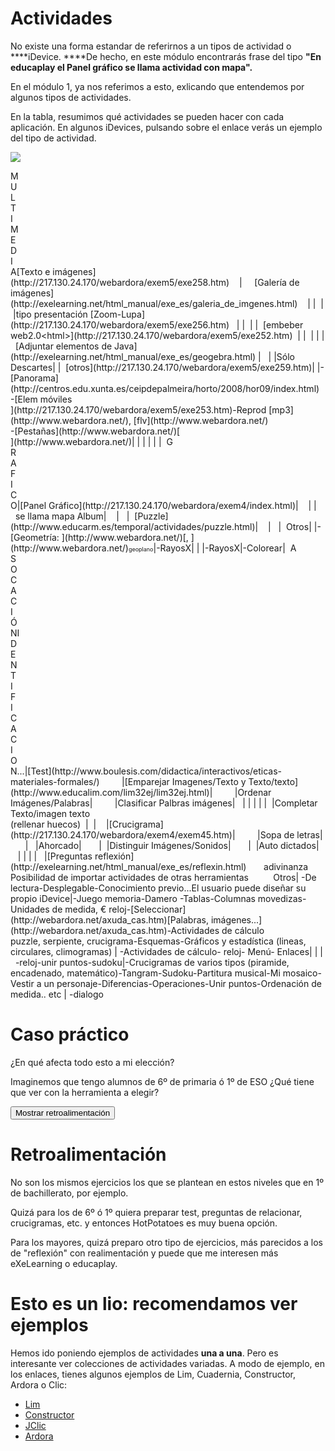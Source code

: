 
# Actividades

No existe una forma estandar de referirnos a un tipos de actividad o ****iDevice. ****De hecho, en este módulo encontrarás frase del tipo **"En educaplay el Panel gráfico se llama actividad con mapa".**

En el módulo 1, ya nos referimos a esto, exlicando que entendemos por algunos tipos de actividades.

En la tabla, resumimos qué actividades se pueden hacer con cada aplicación. En algunos iDevices, pulsando sobre el enlace verás un ejemplo del tipo de actividad.

![](exe50.jpg)
<td rowspan="6" style="background-color: #ffffff; text-align: left;">M<br/>U<br/>L<br/>T<br/>I<br/>M<br/>E<br/>D<br/>I<br/>A</td><td style="background-color: #ffffff; text-align: left;">[Texto e imágenes](http://217.130.24.170/webardora/exem5/exe258.htm)</td><td style="background-color: #008000;"> </td><td style="background-color: #008000;"> </td><td style="background-color: #008000;"> </td><td style="background-color: #008000;"> </td>| <td style="background-color: #008000;"> </td><td style="background-color: #008000;"> </td><td style="background-color: #ffffff;"> </td>
<td style="background-color: #ffffff; text-align: left;">[Galería de imágenes](http://exelearning.net/html_manual/exe_es/galeria_de_imgenes.html)</td><td style="background-color: #008000;"> </td><td style="background-color: #008000;">  </td><td style="background-color: #008000;"> </td>| | <td style="background-color: #008000;"> </td>| |tipo presentación
<td style="background-color: #ffffff; text-align: left;">[Zoom-Lupa](http://217.130.24.170/webardora/exem5/exe256.htm)</td><td style="background-color: #008000;"> </td><td style="background-color: #008000;"> </td><td style="background-color: #008000;"> </td>| | <td style="background-color: #008000;"> </td>| | 
<td style="background-color: #ffffff; text-align: left;">[embeber web2.0&lt;html&gt;](http://217.130.24.170/webardora/exem5/exe252.htm)</td><td style="background-color: #008000;"> </td><td style="background-color: #008000;"> </td>| | <td style="background-color: #008000;"> </td>| | | 
<td style="background-color: #ffffff; text-align: left;">[Adjuntar elementos de Java](http://exelearning.net/html_manual/exe_es/geogebra.html)</td><td style="background-color: #008000;"> </td>| <td style="background-color: #008000;"> </td><td style="background-color: #008000;"> </td>| |Sólo Descartes| | 
<td style="background-color: #ffffff; text-align: left;">[otros](http://217.130.24.170/webardora/exem5/exe259.htm)</td>| |-[Panorama](http://centros.edu.xunta.es/ceipdepalmeira/horto/2008/hor09/index.html)<br/>-[Elem móviles<br/>](http://217.130.24.170/webardora/exem5/exe253.htm)-Reprod [mp3](http://www.webardora.net/), [flv](http://www.webardora.net/)<br/>-[Pestañas](http://www.webardora.net/)[<br/>](http://www.webardora.net/)| | | | | | 
<td rowspan="4" style="background-color: #ffffff; text-align: left;">G<br/>R<br/>A<br/>F<br/>I<br/>C<br/>O</td>|[Panel Gráfico](http://217.130.24.170/webardora/exem4/index.html)| <td style="background-color: #008000;"> </td><td style="background-color: #008000;"> </td><td style="background-color: #008000;"> </td>| | <td style="background-color: #008000;"> </td><td style="background-color: #008000;">se llama mapa</td>
<td style="background-color: #ffffff; text-align: left;">Album</td>| <td style="background-color: #008000;"> </td><td style="background-color: #008000;"> </td><td style="background-color: #008000;"> </td>| <td style="background-color: #008000;"> </td><td style="background-color: #008000;"> </td>| 
<td style="background-color: #ffffff; text-align: left;">[Puzzle](http://www.educarm.es/temporal/actividades/puzzle.html)</td>| <td style="background-color: #008000;"> </td><td style="background-color: #008000;"> </td><td style="background-color: #008000;"> </td>| <td style="background-color: #006400;"> </td><td style="background-color: #008000;"> </td>| 
<td style="background-color: #ffffff; text-align: left;">Otros</td>| |-[Geometría: ](http://www.webardora.net/)[, ](http://www.webardora.net/)<a style="font-size: xx-small; text-align: justify;" target="_blank">geoplano</a>|-RayosX| | |-RayosX|-Colorear| 
<td rowspan="11">A<br/>S<br/>O<br/>C<br/>A<br/>C<br/>I<br/>Ó<br/>NI<br/>D<br/>E<br/>N<br/>T<br/>I<br/>F<br/>I<br/>C<br/>A<br/>C<br/>I<br/>O<br/>N...</td>|[Test](http://www.boulesis.com/didactica/interactivos/eticas-materiales-formales/)<td style="background-color: #008000;"> </td><td style="background-color: #008000;"> </td><td style="background-color: #008000;"> </td><td style="background-color: #ffffff;"> </td><td style="background-color: #008000;"> </td><td style="background-color: #008000;"> </td><td style="background-color: #008000;"> </td><td style="background-color: #008000;"> </td>
|[Emparejar Imagenes/Texto y Texto/texto](http://www.educalim.com/lim32ej/lim32ej.html)| <td style="background-color: #008000;"> </td><td style="background-color: #008000;"> </td><td style="background-color: #008000;"> </td><td style="background-color: #008000;"> </td><td style="background-color: #008000;"> </td><td style="background-color: #008000;"> </td><td style="background-color: #008000;"> </td>
|Ordenar Imágenes/Palabras| <td style="background-color: #008000;"> </td><td style="background-color: #008000;"> </td><td style="background-color: #008000;"> </td><td style="background-color: #008000;"> </td><td style="background-color: #008000;"> </td><td style="background-color: #008000;"> </td><td style="background-color: #008000;"> </td>
|Clasificar Palbras imágenes| <td style="background-color: #008000;"> </td><td style="background-color: #008000;"> </td>| | | | | 
|Completar Texto/imagen<td style="background-color: #008000;"> texto <br/>(rellenar huecos)</td><td style="background-color: #008000;"> </td><td style="background-color: #008000;"> </td>| <td style="background-color: #008000;"> </td>| <td style="background-color: #008000;"> </td><td style="background-color: #008000;"> </td>
|[Crucigrama](http://217.130.24.170/webardora/exem4/exem45.htm)| <td style="background-color: #008000;"> </td><td style="background-color: #ffffff;"> </td><td style="background-color: #008000;"> </td><td style="background-color: #008000;"> </td><td style="background-color: #008000;"> </td><td style="background-color: #008000;"> </td><td style="background-color: #008000;"> </td>
|Sopa de letras| <td style="background-color: #008000;"> </td><td style="background-color: #008000;"> </td><td style="background-color: #ffffff;"> </td><td style="background-color: #ffffff;"> </td><td style="background-color: #008000;"> </td>| <td style="background-color: #008000;"> </td>
|Ahorcado| <td style="background-color: #008000;"> </td><td style="background-color: #008000;"> </td><td style="background-color: #008000;"> </td><td style="background-color: #ffffff;"> </td><td style="background-color: #ffffff;"> </td><td style="background-color: #008000;"> </td>| 
|Distinguir Imágenes/Sonidos| <td style="background-color: #008000;"> </td><td style="background-color: #008000;"> </td><td style="background-color: #ffffff;"> </td><td style="background-color: #ffffff;"> </td><td style="background-color: #ffffff;"> </td><td style="background-color: #008000;"> </td>| 
|Auto dictados| <td style="background-color: #008000;"> </td><td style="background-color: #008000;"> </td>| | | | <td style="background-color: #008000;"> </td>
|[Preguntas reflexión](http://exelearning.net/html_manual/exe_es/reflexin.html)<td style="background-color: #008000;"> </td><td style="background-color: #ffffff;"> </td><td style="background-color: #ffffff;"> </td><td style="background-color: #ffffff;"> </td><td style="background-color: #ffffff;"> </td><td style="background-color: #ffffff;"> </td><td style="background-color: #ffffff;"> </td><td style="background-color: #008000;">adivinanza</td>
<td colspan="2" style="background-color: #ffffff; text-align: left;">Posibilidad de importar actividades de otras herramientas</td><td style="background-color: #008000;"> </td><td style="background-color: #ffffff;"> </td><td style="background-color: #ffffff;"> </td><td style="background-color: #ffffff;"> </td><td style="background-color: #ffffff;"> </td><td style="background-color: #ffffff;"> </td><td style="background-color: #ffffff;"> </td><td style="background-color: #008000;"> </td>
<td colspan="2" style="background-color: #ffffff; text-align: left;"> Otros</td>| -De lectura-Desplegable-Conocimiento previo...El usuario puede diseñar su propio iDevice|-<a target="_blank">Juego memoria</a>-<a target="_blank">Damero </a>-<a target="_blank">Tablas</a>-<a target="_blank">Columnas movedizas</a>-Unidades de medida, <a target="_blank">€</a> <a target="_blank">reloj</a>-[Seleccionar](http://webardora.net/axuda_cas.htm)[Palabras, imágenes...](http://webardora.net/axuda_cas.htm)-Actividades de cálculo<br/><a target="_blank">puzzle</a>, <a target="_blank">serpiente</a>, <a target="_blank">crucigrama</a>-<a target="_blank">Esquemas</a>-Gráficos y estadística (<a target="_blank">lineas</a>, <a target="_blank">circulares</a>, <a target="_blank">climogramas</a>) | -Actividades de cálculo- reloj- Menú- Enlaces| | |  -reloj-unir puntos-sudoku|-Crucigramas de varios tipos (piramide, encadenado, matemático)-Tangram-Sudoku-Partitura musical-Mi mosaico-Vestir a un personaje-Diferencias-Operaciones-Unir puntos-Ordenación de medida.. etc | -dialogo

# Caso práctico

¿En qué afecta todo esto a mi elección?

Imaginemos que tengo alumnos de 6º de primaria ó 1º de ESO ¿Qué tiene que ver con la herramienta a elegir?

<script type="text/javascript">var feedbackquesFeedback0b62text = "Mostrar retroalimentación";</script><input class="feedbackbutton" name="toggle-feedback-quesFeedback0b62" onclick="$exe.toggleFeedback(this,true);return false" type="button" value="Mostrar retroalimentación"/>

# Retroalimentación

No son los mismos ejercicios los que se plantean en estos niveles que en 1º de bachillerato, por ejemplo.

Quizá para los de 6º ó 1º quiera preparar test, preguntas de relacionar, crucigramas, etc. y entonces HotPotatoes es muy buena opción.

Para los mayores, quizá preparo otro tipo de ejercicios, más parecidos a los de "reflexión" con realimentación y puede que me interesen más eXeLearning o educaplay.

# Esto es un lio: recomendamos ver ejemplos

Hemos ido poniendo ejemplos de actividades **una a una**. Pero es interesante ver colecciones de actividades variadas. A modo de ejemplo, en los enlaces, tienes algunos ejemplos de Lim, Cuadernia, Constructor, Ardora o Clic:

- [Lim](http://www.educalim.com/lim32ej/lim32ej.html)
- [Constructor](http://constructor.educarex.es/odes/primaria/conoc/DE_PASEO_POR_MI_CUERPO/index.html)
- [JClic](http://clic.xtec.cat/db/jclicApplet.jsp?project=http://clic.xtec.cat/projects/awarhol/jclic/awarhol.jclic.zip&amp;lang=ca&amp;title=Andy+Warhol)
- [Ardora](http://webardora.net/axuda_cas.htm)

